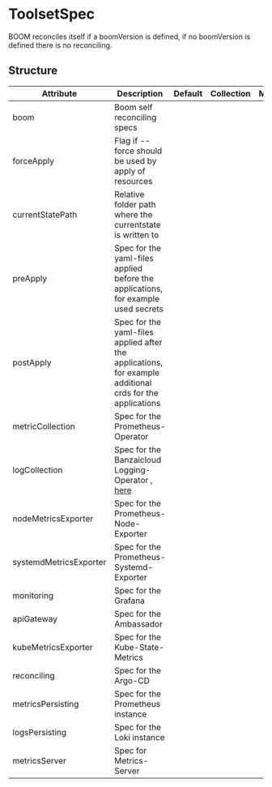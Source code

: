 # ToolsetSpec 
 

 BOOM reconciles itself if a boomVersion is defined, if no boomVersion is defined there is no reconciling.


## Structure 
 

| Attribute              | Description                                                                                               | Default | Collection | Map  |
| ---------------------- | --------------------------------------------------------------------------------------------------------- | ------- | ---------- | ---  |
| boom                   | Boom self reconciling specs                                                                               |         |            |      |
| forceApply             | Flag if --force should be used by apply of resources                                                      |         |            |      |
| currentStatePath       | Relative folder path where the currentstate is written to                                                 |         |            |      |
| preApply               | Spec for the yaml-files applied before the applications, for example used secrets                         |         |            |      |
| postApply              | Spec for the yaml-files applied after the applications, for example additional crds for the applications  |         |            |      |
| metricCollection       | Spec for the Prometheus-Operator                                                                          |         |            |      |
| logCollection          | Spec for the Banzaicloud Logging-Operator , [here](LogCollection/LogCollection.md)                        |         |            |      |
| nodeMetricsExporter    | Spec for the Prometheus-Node-Exporter                                                                     |         |            |      |
| systemdMetricsExporter | Spec for the Prometheus-Systemd-Exporter                                                                  |         |            |      |
| monitoring             | Spec for the Grafana                                                                                      |         |            |      |
| apiGateway             | Spec for the Ambassador                                                                                   |         |            |      |
| kubeMetricsExporter    | Spec for the Kube-State-Metrics                                                                           |         |            |      |
| reconciling            | Spec for the Argo-CD                                                                                      |         |            |      |
| metricsPersisting      | Spec for the Prometheus instance                                                                          |         |            |      |
| logsPersisting         | Spec for the Loki instance                                                                                |         |            |      |
| metricsServer          | Spec for Metrics-Server                                                                                   |         |            |      |